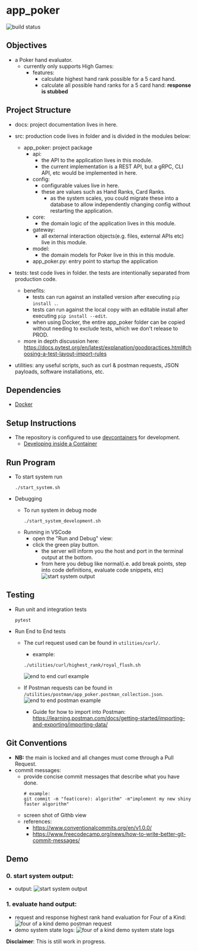 # app_poker
![build status](https://github.com/praisetompane/app_poker/actions/workflows/app_poker.yaml/badge.svg)

## Objectives
- a Poker hand evaluator.
    - currently only supports High Games:
        - features:
            - calculate highest hand rank possible for a 5 card hand.
            - calculate all possible hand ranks for a 5 card hand: **response is stubbed**

## Project Structure
- docs: project documentation lives in here.
- src: production code lives in folder and is divided in the modules below:
    - app_poker: project package
        - api:
            - the API to the application lives in this module.
            - the current implementation is a REST API, but a gRPC, CLI API, etc would be implemented in here.
        - config:
            - configurable values live in here. 
            - these are values such as Hand Ranks, Card Ranks.
                - as the system scales, you could migrate these into a database to allow independently
                changing config without restarting the application.
        - core:
            - the domain logic of the application lives in this module.
        - gateway:
            - all external interaction objects(e.g. files, external APIs etc) live in this module.
        - model:
            - the domain models for Poker live in this in this module.
        - app_poker.py:
            entry point to startup the application
- tests: test code lives in folder.
    the tests are intentionally separated from production code.
    - benefits:
        - tests can run against an installed version after executing `pip install .`.
        - tests can run against the local copy with an editable install after executing `pip install --edit`.
        - when using Docker, the entire app_poker folder can be copied without needing to exclude tests, which we don't release to PROD.
    - more in depth discussion here: https://docs.pytest.org/en/latest/explanation/goodpractices.html#choosing-a-test-layout-import-rules

- utilities: any useful scripts, such as curl & postman requests, JSON payloads, software installations, etc.

## Dependencies
- [Docker](https://docs.docker.com/get-started/)

## Setup Instructions
- The repository is configured to use [devcontainers](https://containers.dev) for development.
    - [Developing inside a Container](https://code.visualstudio.com/docs/devcontainers/containers)

## Run Program
- To start system run
    ```shell
    ./start_system.sh
    ```

- Debugging
    - To run system in debug mode
        ```shell
        ./start_system_development.sh
        ```
    - Running in VSCode
        - open the "Run and Debug" view:
        - click the green play button.
            - the server will inform you the host and port in the terminal output at the bottom.
            - from here you debug like normal(i.e. add break points, step into code definitions, evaluate code snippets, etc)
        ![start system output](./docs/vscode_debugging.png)

## Testing
- Run unit and integration tests
    ```shell
    pytest
    ```
- Run End to End tests
    - The curl request used can be found in `utilities/curl/`.
        - example:
        ```shell
        ./utilities/curl/highest_rank/royal_flush.sh
        ```
        ![end to end curl example](./docs/end_to_end_curl_example.png) <br>

    - If Postman requests can be found in `/utilities/postman/app_poker.postman_collection.json`.
        ![end to end postman example](./docs/end_to_end_postman_example.png)
        - Guide for how to import into Postman: https://learning.postman.com/docs/getting-started/importing-and-exporting/importing-data/

## Git Conventions
- **NB:** the main is locked and all changes must come through a Pull Request.
- commit messages:
    - provide concise commit messages that describe what you have done.
        ```shell
        # example:
        git commit -m "feat(core): algorithm" -m"implement my new shiny faster algorithm"
        ```
    - screen shot of Githb view
    - references: 
        - https://www.conventionalcommits.org/en/v1.0.0/
        - https://www.freecodecamp.org/news/how-to-write-better-git-commit-messages/

## Demo
### 0. start system output: <br>
- output:
![start system output](./docs/start_system_output.png)

### 1. evaluate hand output: <br>
- request and response highest rank hand evaluation for Four of a Kind:
![four of a kind demo postman request](./docs/four_of_a_kind_demo_postman_request.png)
- demo system state logs:
![four of a kind demo system state logs](./docs/foud_of_a_kind_demo_system_state_logs.png)


**Disclaimer**: This is still work in progress.
